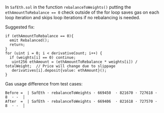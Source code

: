 In `SafEth.sol` in the function `rebalanceToWeights()` putting the `ethAmountToRebalance == 0` check outside of the for loop saves gas on each loop iteration and skips loop iterations if no rebalancing is needed.

Suggested fix:
```
if (ethAmountToRebalance == 0){
  emit Rebalanced();
  return;
}
for (uint i = 0; i < derivativeCount; i++) {
  if (weights[i] == 0) continue;
   uint256 ethAmount = (ethAmountToRebalance * weights[i]) / totalWeight;  // Price will change due to slippage
   derivatives[i].deposit{value: ethAmount}();
}
```
Gas usage difference from test cases:

```    
Before =  | SafEth · rebalanceToWeights · 669450  · 821670 · 727618 · 8  · -  │
After  =  | SafEth · rebalanceToWeights · 669406  · 821618 · 727570 · 8  · -  │
```